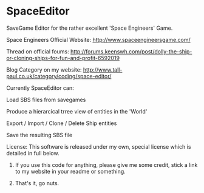 SpaceEditor
===========

SaveGame Editor for the rather excellent 'Space Engineers' Game.

Space Engineers Official Website: http://www.spaceengineersgame.com/

Thread on official foums: http://forums.keenswh.com/post/dolly-the-ship-or-cloning-ships-for-fun-and-profit-6592019

Blog Category on my website: http://www.tall-paul.co.uk/category/coding/space-editor/

Currently SpaceEditor can:

Load SBS files from savegames

Produce a hierarcical trree view of entities in the 'World'

Export / Import / Clone / Delete Ship entities

Save the resulting SBS file

License:  This software is released under my own, special license which is detailed in full below.

1) If you use this code for anything, please give me some credit, stick a link to my website in your readme or something.

2) That's it, go nuts.


